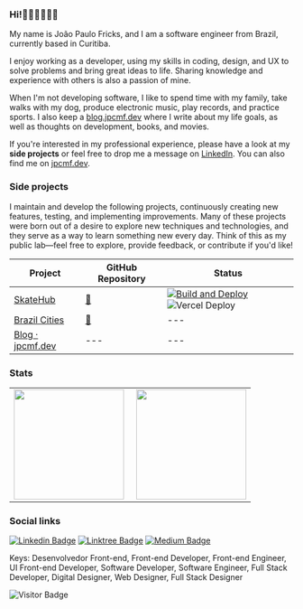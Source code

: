 ### Hi!👋👨🏻‍💻🇧🇷

My name is João Paulo Fricks, and I am a software engineer from Brazil, currently based in Curitiba.

I enjoy working as a developer, using my skills in coding, design, and UX to solve problems and bring great ideas to life. Sharing knowledge and experience with others is also a passion of mine. 

When I'm not developing software, I like to spend time with my family, take walks with my dog, produce electronic music, play records, and practice sports. I also keep a [blog.jpcmf.dev](https://blog.jpcmf.dev) where I write about my life goals, as well as thoughts on development, books, and movies.

If you're interested in my professional experience, please have a look at my **side projects** or feel free to drop me a message on [LinkedIn](https://www.linkedin.com/in/joaopaulo80). You can also find me on [jpcmf.dev](https://jpcmf.dev).

### Side projects

I maintain and develop the following projects, continuously creating new features, testing, and implementing improvements. Many of these projects were born out of a desire to explore new techniques and technologies, and they serve as a way to learn something new every day. Think of this as my public lab—feel free to explore, provide feedback, or contribute if you'd like!

| Project | GitHub Repository  | Status  |
| ------- | --- | --- |
| [SkateHub](https://skatehub.vercel.app/) | [:link:](https://github.com/jpcmf/Frontend-GraduateProgram-FullStack-2024) | [![Build and Deploy](https://github.com/jpcmf/Frontend-GraduateProgram-FullStack-2024/actions/workflows/deploy.yaml/badge.svg)](https://github.com/jpcmf/Frontend-GraduateProgram-FullStack-2024/actions/workflows/deploy.yaml) ![Vercel Deploy](https://deploy-badge.vercel.app/vercel/reactions-demo?url=http://skatehub.vercel.app)  |
| [Brazil Cities](https://brazil-cities-admin.vercel.app/) | [:link:](https://github.com/jpcmf/brazil-cities-admin) | --- |
| [Blog · jpcmf.dev](https://blog.jpcmf.dev) | --- | --- |

### Stats

<table align="center">
 <tr>
    <td><img height="195px" align="left" src="https://github-readme-stats.vercel.app/api?username=jpcmf&show_icons=true&theme=react" /></td>
    <td><img height="195px" align="right" src="https://github-readme-stats.vercel.app/api/top-langs/?username=jpcmf&hide=html&layout=compact&theme=react" /></td>
 </tr>
</table>

### Social links

[![Linkedin Badge](https://img.shields.io/badge/-LinkedIn-blue?style=flat-square&logo=Linkedin&logoColor=white&link=https://www.linkedin.com/in/joaopaulo80)](https://www.linkedin.com/in/joaopaulo80)
[![Linktree Badge](https://img.shields.io/badge/Linktree-linktr.ee/jpcmf-blue)](https://linktr.ee/jpcmf)
[![Medium Badge](https://img.shields.io/badge/medium.com-%40jpcmf-black)](https://medium.com/@jpcmf)

Keys: Desenvolvedor Front-end, Front-end Developer, Front-end Engineer, UI Front-end Developer, Software Developer, Software Engineer, Full Stack Developer, Digital Designer, Web Designer, Full Stack Designer

![Visitor Badge](https://visitor-badge.laobi.icu/badge?page_id=jpcmf.jpcmf)
